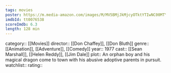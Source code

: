 ```yaml
---
tags: movies
poster: https://m.media-amazon.com/images/M/MV5BMjJkMjcyOTktYTIwNC00MTY3LWE4ZTAtMTdlODg0NDE3YTQ1XkEyXkFqcGdeQXVyNjM1MTQ0NTQ@._V1_SX300.jpg
imdbId: tt0076538
scoreImdb: 6.3
length: 128 min
---
```


category:: [[Movies]]
director:: [[Don Chaffey]], [[Don Bluth]]
genre:: [[Animation]], [[Adventure]], [[Comedy]]
year:: 1977
cast:: [[Sean Marshall]], [[Helen Reddy]], [[Jim Dale]]
plot:: An orphan boy and his magical dragon come to town with his abusive adoptive parents in pursuit.
watchlist::
rating::
